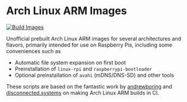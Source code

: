 # Arch Linux ARM Images

[![Build Images](https://github.com/fwcd/archlinux-arm-images/actions/workflows/build-images.yml/badge.svg)](https://github.com/fwcd/archlinux-arm-images/actions/workflows/build-images.yml)

Unofficial prebuilt Arch Linux ARM images for several architectures and flavors, primarily intended for use on Raspberry Pis, including some conveniences such as

- Automatic file system expansion on first boot
- Preinstallation of `linux-rpi` and `raspberrypi-bootloader`
- Optional preinstallation of `avahi` (mDNS/DNS-SD) and other tools

These scripts are based on the fantastic work by [andrewboring](https://github.com/andrewboring/alarm-images) and [disconnected.systems](https://disconnected.systems/blog/custom-rpi-image-with-github-travis/#first-stage-script-create-image) on making Arch Linux ARM builds in CI.
